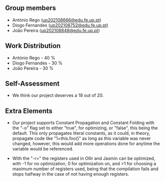 ## Group members

- António Rego (up202108666@edu.fe.up.pt)
- Diogo Fernandes (up202108752@edu.fe.up.pt)
- João Pereira (up202108848@edu.fe.up.pt)

## Work Distribution

- António Rego - 40 %
- Diogo Fernandes - 30 %
- João Pereira - 30 %

## Self-Assessment

- We think our project deserves a 18 out of 20.

## Extra Elements

- Our project supports Constant Propagation and Constant Folding with the "-o" flag set to either "true", for optimizing, or "false", this being the default. This only propagates literal constants, as it could, in theory, propagate code like "1+this.foo()" as long as this variable was never changed, however, this would add more operations done for anytime the variable would be referenced.

- With the "-r=<n>" the registers used in Ollir and Jasmin can be optimized, with -1 for no optimization, 0 for optimization on, and >1 for choosing a maximum number of registers used, being that the compilation fails and stops halfway in the case of not having enough registers.
